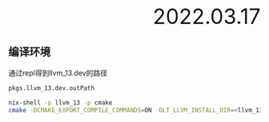 <div style="text-align:right; font-size:3em;">2022.03.17</div>

## 编译环境

通过repl得到llvm_13.dev的路径

```nix
pkgs.llvm_13.dev.outPath
```

```bash
nix-shell -p llvm_13 -p cmake
cmake -DCMAKE_EXPORT_COMPILE_COMMANDS=ON -DLT_LLVM_INSTALL_DIR=<llvm_13.dev的路径> .
```
